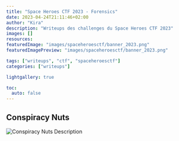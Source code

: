 ```yaml
---
title: "Space Heroes CTF 2023 - Forensics"
date: 2023-04-24T21:11:46+02:00
author: "Kira"
description: "Writeups des challenges du Space Heroes CTF 2023"
images: []
resources:
featuredImage: "images/spaceheroesctf/banner_2023.png"
featuredImagePreview: "images/spaceheroesctf/banner_2023.png"

tags: ["writeups", "ctf", "spaceheroesctf"]
categories: ["writeups"]

lightgallery: true

toc:
  auto: false
---
```




## Conspiracy Nuts

![Conspiracy Nuts Description](images/spaceheroesctf/conspiracy/title.png "Conspiracy Nuts Description 1/3")
